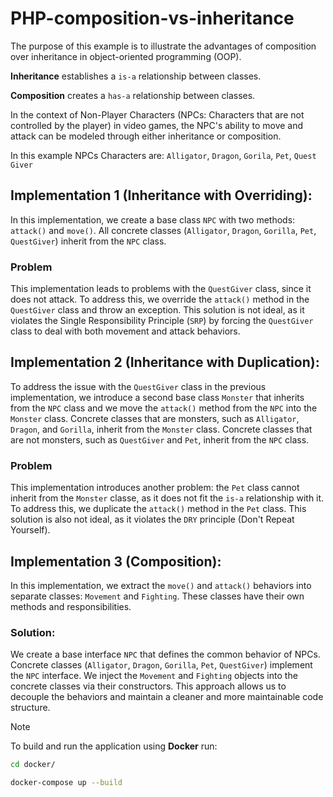 # PHP-composition-vs-inheritance
The purpose of this example is to illustrate the advantages of composition over inheritance in object-oriented programming (OOP).

**Inheritance** establishes a `is-a` relationship between classes.

**Composition** creates a `has-a` relationship between classes.

In the context of Non-Player Characters (NPCs: Characters that are not controlled by the player) in video games, the NPC's ability to move and attack can be modeled through either inheritance or composition.

In this example NPCs Characters are: `Alligator`, `Dragon`, `Gorila`, `Pet`, `Quest Giver`

## Implementation 1 (Inheritance with Overriding):
In this implementation, we create a base class `NPC` with two methods: `attack()` and `move()`. All concrete classes (`Alligator`, `Dragon`, `Gorilla`, `Pet`, `QuestGiver`) inherit from the `NPC` class.
### Problem
This implementation leads to problems with the `QuestGiver` class, since it does not attack. To address this, we override the `attack()` method in the `QuestGiver` class and throw an exception. This solution is not ideal, as it violates the Single Responsibility Principle (`SRP`) by forcing the `QuestGiver` class to deal with both movement and attack behaviors.
## Implementation 2 (Inheritance with Duplication):
To address the issue with the `QuestGiver` class in the previous implementation, we introduce a second base class `Monster` that inherits from the `NPC` class and we move the `attack()` method from the `NPC` into the `Monster` class. Concrete classes that are monsters, such as `Alligator`, `Dragon`, and `Gorilla`, inherit from the `Monster` class. Concrete classes that are not monsters, such as `QuestGiver` and `Pet`, inherit from the `NPC` class.
### Problem
This implementation introduces another problem: the `Pet` class cannot inherit from the `Monster` classe, as it does not fit the `is-a` relationship with it. To address this, we duplicate the `attack()` method in the `Pet` class. This solution is also not ideal, as it violates the `DRY` principle (Don't Repeat Yourself).
## Implementation 3 (Composition):
In this implementation, we extract the `move()` and `attack()` behaviors into separate classes: `Movement` and `Fighting`. These classes have their own methods and responsibilities.
### Solution:
We create a base interface `NPC` that defines the common behavior of NPCs. Concrete classes (`Alligator`, `Dragon`, `Gorilla`, `Pet`, `QuestGiver`) implement the `NPC` interface. We inject the `Movement` and `Fighting` objects into the concrete classes via their constructors. This approach allows us to decouple the behaviors and maintain a cleaner and more maintainable code structure.

> [!NOTE]
> To build and run the application using **Docker** run:
> ```bash
> cd docker/
> ```
> ```bash
> docker-compose up --build
> ```
